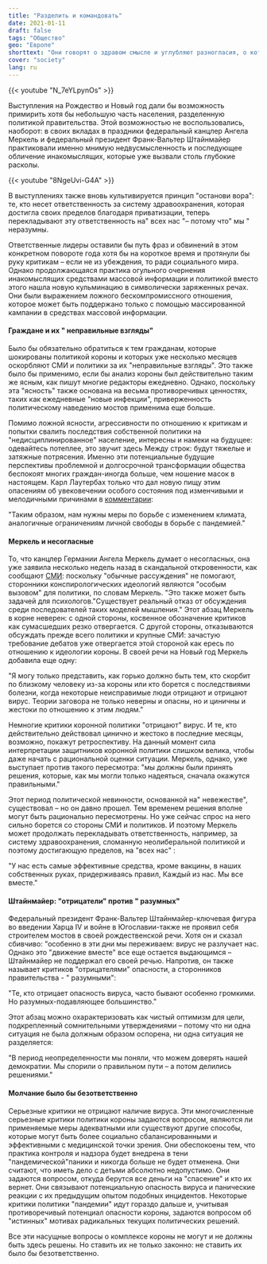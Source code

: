 ```yaml
---
title: "Разделить и командовать"
date: 2021-01-11
draft: false
tags: "Общество"
geo: "Европе"
shorttext: "Они говорят о здравом смысле и углубляют разногласия, о которых мы узнали из выступлений наших высших политических высот."
cover: "society"
lang: ru
---
```


{{< youtube "N_7eYLpynOs" >}}

Выступления на Рождество и Новый год дали бы возможность примирить хотя бы небольшую часть населения, разделенную политикой правительства. Этой возможностью не воспользовались, наоборот: в своих вкладах в праздники федеральный канцлер Ангела Меркель и федеральный президент Франк-Вальтер Штайнмайер практиковали именно мнимую недвусмысленность и последующее обличение инакомыслящих, которые уже вызвали столь глубокие расколы.

{{< youtube "8NgeUvi-G4A" >}}

В выступлениях также вновь культивируется принцип "останови вора": те, кто несет ответственность за систему здравоохранения, которая достигла своих пределов благодаря приватизации, теперь перекладывают эту ответственность на" всех нас "– потому что" мы " неразумны.

Ответственные лидеры оставили бы путь фраз и обвинений в этом конкретном повороте года хотя бы на короткое время и протянули бы руку критикам – если не из убеждения, то ради социального мира. Однако продолжающаяся практика огульного очернения инакомыслящих средствами массовой информации и политикой вместо этого нашла новую кульминацию в символически заряженных речах. Они были выражением ложного бескомпромиссного отношения, которое может быть поддержано только с помощью массированной кампании в средствах массовой информации.

#### Граждане и их " неправильные взгляды"

Было бы обязательно обратиться к тем гражданам, которые шокированы политикой короны и которых уже несколько месяцев оскорбляют СМИ и политики за их "неправильные взгляды". Это также было бы применимо, если бы анализ короны был действительно таким же ясным, как пишут многие редакторы ежедневно. Однако, поскольку эта "ясность" также основана на весьма противоречивых ценностях, таких как ежедневные "новые инфекции", приверженность политическому наведению мостов применима еще больше.

Помимо ложной ясности, агрессивности по отношению к критикам и попытки свалить последствия собственной политики на "недисциплинированное" население, интересны и намеки на будущее: одевайтесь потеплее, это звучит здесь Между строк: будут тяжелые и затяжные потрясения. Именно эти потенциальные будущие перспективы проблемной и долгосрочной трансформации общества беспокоят многих граждан-иногда больше, чем ношение масок в настоящем. Карл Лаутербах только что дал новую пищу этим опасениям об увековечении особого состояния под изменчивыми и мелодичными причинами в [комментарии](https://www.welt.de/politik/deutschland/article223275012/Kampf-gegen-Klimawandel-Lauterbach-wegen-Coronazeit-pessimistisch.html "Klimawandel stoppen? Nach den Corona-Erfahrungen bin ich pessimistisch"):

"Таким образом, нам нужны меры по борьбе с изменением климата, аналогичные ограничениям личной свободы в борьбе с пандемией."

#### Меркель и несогласные

То, что канцлер Германии Ангела Меркель думает о несогласных, она уже заявила несколько недель назад в скандальной откровенности, как сообщают [СМИ](https://www.spiegel.de/politik/deutschland/angela-merkel-zu-verschwoerungsideologien-angriff-auf-unsere-ganze-lebensweise-a-95cb7814-515f-48e1-8092-9384ecd22e7c "Merkel nennt Verschwörungsideologien Angriff auf unsere ganze Lebensweise"): поскольку "обычные рассуждения" не помогают, сторонники конспирологических идеологий являются "особым вызовом" для политики, по словам Меркель. "Это также может быть задачей для психологов."Существует реальный отказ от обсуждения среди последователей таких моделей мышления." Этот абзац Меркель в корне неверен: с одной стороны, косвенное обозначение критиков как сумасшедших резко отвергается. С другой стороны, отказываются обсуждать прежде всего политики и крупные СМИ: зачастую требование дебатов уже отвергается этой стороной как ересь по отношению к идеологии короны. В своей речи на Новый год Меркель добавила еще одну:

"Я могу только представить, как горько должно быть тем, кто скорбит по близкому человеку из-за короны или кто борется с последствиями болезни, когда некоторые неисправимые люди отрицают и отрицают вирус. Теории заговора не только неверны и опасны, но и циничны и жестоки по отношению к этим людям."

Немногие критики коронной политики "отрицают" вирус. И те, кто действительно действовал цинично и жестоко в последние месяцы, возможно, покажут ретроспективу. На данный момент сила интерпретации защитников коронной политики слишком велика, чтобы даже начать с рациональной оценки ситуации. Меркель, однако, уже выступает против такого пересмотра: "мы должны были принять решения, которые, как мы могли только надеяться, сначала окажутся правильными."

Этот период политической невинности, основанной на" невежестве", существовал – но он давно прошел. Тем временем решения вполне могут быть рационально пересмотрены. Но уже сейчас спрос на него сильно борется со стороны СМИ и политиков. И поэтому Меркель может продолжать перекладывать ответственность, например, за систему здравоохранения, сломанную неолиберальной политикой и поэтому достигающую пределов, на "всех нас" :

"У нас есть самые эффективные средства, кроме вакцины, в наших собственных руках, придерживаясь правил, Каждый из нас. Мы все вместе."

#### Штайнмайер: "отрицатели" против " разумных"

Федеральный президент Франк-Вальтер Штайнмайер-ключевая фигура во введении Харца IV и войне в Югославии-также не проявил себя строителем мостов в своей рождественской речи. Хотя он и сказал сбивчиво: "особенно в эти дни мы переживаем: вирус не разлучает нас. Однако это "движение вместе" все еще остается выдающимся – Штайнмайер не поддержал его своей речью. Напротив, он также называет критиков "отрицателями" опасности, а сторонников правительства - " разумными":

"Те, кто отрицает опасность вируса, часто бывают особенно громкими. Но разумных-подавляющее большинство."

Этот абзац можно охарактеризовать как чистый оптимизм для цели, подкрепленный сомнительными утверждениями – потому что ни одна ситуация не была должным образом оспорена, ни одна ситуация не разделяется:

"В период неопределенности мы поняли, что можем доверять нашей демократии. Мы спорили о правильном пути – а потом делились решениями."

#### Молчание было бы безответственно

Серьезные критики не отрицают наличие вируса. Эти многочисленные серьезные критики политики короны задаются вопросом, являются ли применяемые меры адекватными или существуют другие способы, которые могут быть более социально сбалансированными и эффективными с медицинской точки зрения. Они обеспокоены тем, что практика контроля и надзора будет внедрена в тени "пандемической"паники и никогда больше не будет отменена. Они считают, что иметь дело с детьми абсолютно недопустимо. Они задаются вопросом, откуда берутся все деньги на "спасение" и кто их вернет. Они связывают потенциальную опасность вируса и панические реакции с их предыдущим опытом подобных инцидентов. Некоторые критики политики "пандемии" идут гораздо дальше и, учитывая противоречивый потенциал опасности короны, задаются вопросом об "истинных" мотивах радикальных текущих политических решений.

Все эти насущные вопросы о комплексе короны не могут и не должны быть здесь решены. Но ставить их не только законно: не ставить их было бы безответственно.
